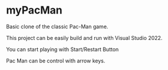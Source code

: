 # myPacMan
Basic clone of the classic Pac-Man game.

This project can be easily build and run with Visual Studio 2022.

You can start playing with Start/Restart Button

Pac Man can be control with arrow keys. 
